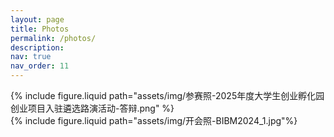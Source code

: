```yaml
---
layout: page
title: Photos
permalink: /photos/
description: 
nav: true
nav_order: 11
---
```


 
 <div class="row row-cols-2">
    <div class="col">
        {% include figure.liquid path="assets/img/参赛照-2025年度大学生创业孵化园创业项目入驻遴选路演活动-答辩.png" %}
    </div>
    <div class="col">
        {% include figure.liquid path="assets/img/开会照-BIBM2024_1.jpg"%}
    </div>
</div>


